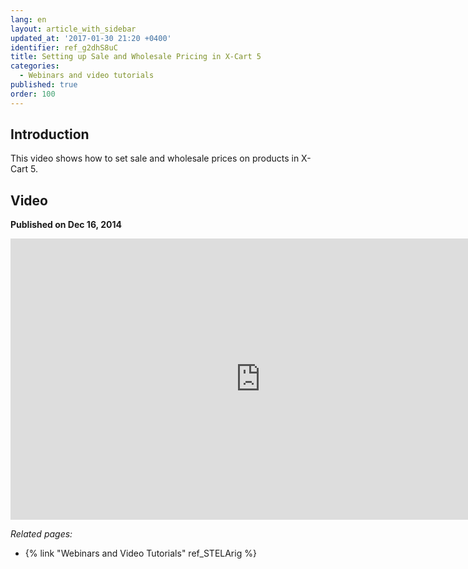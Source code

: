 ```yaml
---
lang: en
layout: article_with_sidebar
updated_at: '2017-01-30 21:20 +0400'
identifier: ref_g2dhS8uC
title: Setting up Sale and Wholesale Pricing in X-Cart 5
categories:
  - Webinars and video tutorials
published: true
order: 100
---
```

## Introduction

This video shows how to set sale and wholesale prices on products in X-Cart 5.

## Video
**Published on Dec 16, 2014**
<iframe class="youtube-player" type="text/html" style="width: 800px; height: 450px" src="https://www.youtube.com/embed/OmXnMoEB020" frameborder="0"></iframe>


_Related pages:_

*   {% link "Webinars and Video Tutorials" ref_STELArig %}
